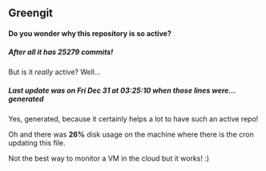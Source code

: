 ## Greengit

#### Do you wonder why this repository is so active?

##### After all it has 25279 commits!

But is it *really* active? Well...

##### Last update was on Fri Dec 31 at 03:25:10 when those lines were... generated

Yes, generated, because it certainly helps a lot to have such an active repo!

Oh and there was **26%** disk usage on the machine
where there is the cron updating this file.

Not the best way to monitor a VM in the cloud but it works! :)
